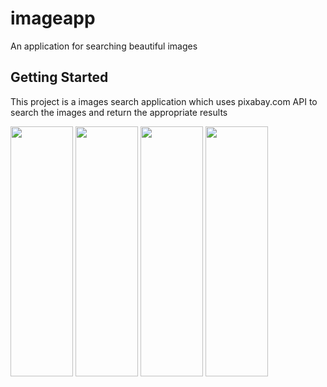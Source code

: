 # imageapp

An application for searching beautiful images

## Getting Started

This project is a images search application which uses pixabay.com API to search the images and return the appropriate results

<img src="https://user-images.githubusercontent.com/51371766/194778505-5735d844-903d-464f-9f8a-c6ef38d619d9.png" width="100" height="400">

<img src="https://user-images.githubusercontent.com/51371766/194778514-d4f07d5f-f430-4d8c-b1c5-b077e75c3740.png" width="100" height="400">

<img src="https://user-images.githubusercontent.com/51371766/194778522-2e9df700-8e61-4ed5-a287-e66e004c65a4.png" width="100" height="400">

<img src="https://user-images.githubusercontent.com/51371766/194778530-646f975e-1384-4296-b219-1215e029a29e.png" width="100" height="400">
